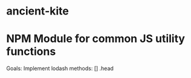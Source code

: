 # ancient-kite
# NPM Module for common JS utility functions

Goals:
Implement lodash methods:
[] .head

